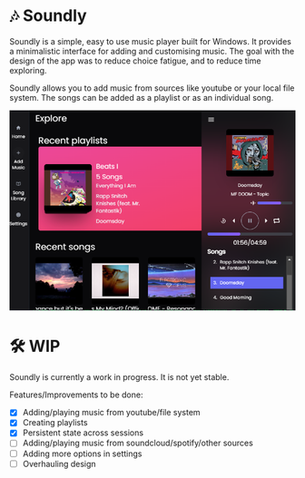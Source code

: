 # :notes: Soundly

Soundly is a simple, easy to use music player built for Windows. It provides a minimalistic interface
for adding and customising music. The goal with the design of the app was to reduce choice fatigue, and to reduce time exploring.

Soundly allows you to add music from sources like youtube or your local file system. The songs can be added as a playlist or as an individual song.

<img src="https://github.com/portableCoder/Soundly/blob/master/assets/ff.png?raw=true"/>

# :hammer_and_wrench: WIP
 
Soundly is currently a work in progress. It is not yet stable.

Features/Improvements to be done:

- [x] Adding/playing music from youtube/file system
- [x] Creating playlists
- [x] Persistent state across sessions
- [ ] Adding/playing music from soundcloud/spotify/other sources
- [ ] Adding more options in settings
- [ ] Overhauling design
